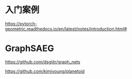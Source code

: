 # 入门案例

https://pytorch-geometric.readthedocs.io/en/latest/notes/introduction.html#



# GraphSAEG

https://github.com/dsgiitr/graph_nets

https://github.com/kimiyoung/planetoid

